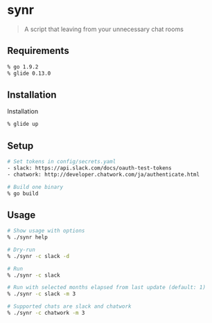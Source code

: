 # synr
> A script that leaving from your unnecessary chat rooms

## Requirements
```bash
% go 1.9.2
% glide 0.13.0
```

## Installation
   Installation
```bash
% glide up
```

## Setup
```bash
# Set tokens in config/secrets.yaml
- slack: https://api.slack.com/docs/oauth-test-tokens
- chatwork: http://developer.chatwork.com/ja/authenticate.html

# Build one binary
% go build
```

## Usage
```bash
# Show usage with options
% ./synr help

# Dry-run
% ./synr -c slack -d

# Run
% ./synr -c slack

# Run with selected months elapsed from last update (default: 1)
% ./synr -c slack -m 3

# Supported chats are slack and chatwork
% ./synr -c chatwork -m 3
```
